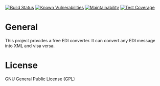 [![Build Status](https://travis-ci.org/r4fterman/edi20.svg?branch=master)](https://travis-ci.org/r4fterman/edi20)
[![Known Vulnerabilities](https://snyk.io/test/github/r4fterman/edi20/badge.svg?targetFile=edi-edifact%2Fpom.xml)](https://snyk.io/test/github/r4fterman/edi20?targetFile=edi-edifact%2Fpom.xml)
[![Maintainability](https://api.codeclimate.com/v1/badges/a211643fcb6e2e306aed/maintainability)](https://codeclimate.com/github/r4fterman/edi20/maintainability)
[![Test Coverage](https://api.codeclimate.com/v1/badges/a211643fcb6e2e306aed/test_coverage)](https://codeclimate.com/github/r4fterman/edi20/test_coverage)

# General
This project provides a free EDI converter. It can convert any EDI message into XML and visa versa.

# License
GNU General Public License (GPL)
